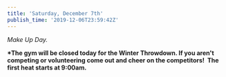```yaml
---
title: 'Saturday, December 7th'
publish_time: '2019-12-06T23:59:42Z'
---
```


*Make Up Day.*

**\*The gym will be closed today for the Winter Throwdown. If you aren't
competing or volunteering come out and cheer on the competitors!  The
first heat starts at 9:00am.**
